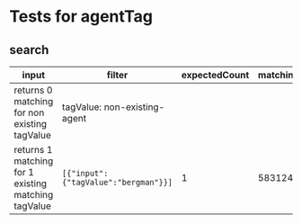 # Tests for agentTag

## search

| input                                               | filter                                   | expectedCount | matchingCatalogNumbers |
| --------------------------------------------------- | ---------------------------------------- | ------------- | ---------------------- |
| returns 0 matching for non existing tagValue        | tagValue: non-existing-agent             |               |                        |
| returns 1 matching for 1 existing matching tagValue | ```[{"input":{"tagValue":"bergman"}}]``` | 1             | 583124                 |